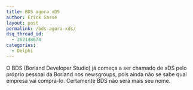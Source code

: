 ```yaml
---
title: BDS agora xDS
author: Erick Sasse
layout: post
permalink: /bds-agora-xds/
dsq_thread_id:
  - 262148674
categories:
  - Delphi
---
```

O BDS (Borland Developer Studio) j&aacute; come&ccedil;a a ser chamado de xDS pelo pr&oacute;prio pessoal da Borland nos newsgroups, pois ainda n&atilde;o se sabe qual empresa vai compr&aacute;-lo. Certamente BDS n&atilde;o ser&aacute; mais seu nome.